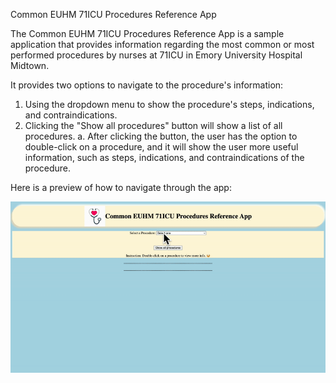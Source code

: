 Common EUHM 71ICU Procedures Reference App

The Common EUHM 71ICU Procedures Reference App is a sample application that provides information regarding the most common or most performed procedures by nurses at 71ICU in Emory University Hospital Midtown. 

It provides two options to navigate to the procedure's information:
1. Using the dropdown menu to show the procedure's steps, indications, and contraindications. 
2. Clicking the "Show all procedures" button will show a list of all procedures.
    a. After clicking the button, the user has the option to double-click on a procedure, and it will show the user more useful information, such as steps, indications, and contraindications of the procedure. 

Here is a preview of how to navigate through the app:

![alt text](https://github.com/ianbachiller/Phase-1-Project/blob/main/UserExperiencePreview.gif)

